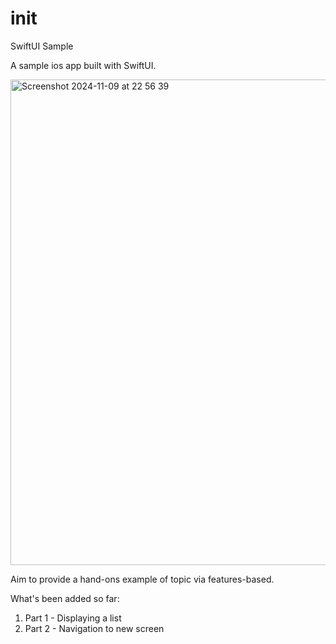 # init


SwiftUI Sample 

A sample ios app built with SwiftUI. 

<img width="777" alt="Screenshot 2024-11-09 at 22 56 39" src="https://github.com/user-attachments/assets/f3cb7a0c-ca6d-45fc-9275-3236aaad042a">


Aim to provide a hand-ons example of topic via features-based.

What's been added so far:
1. Part 1 - Displaying a list  
2. Part 2 - Navigation to new screen
